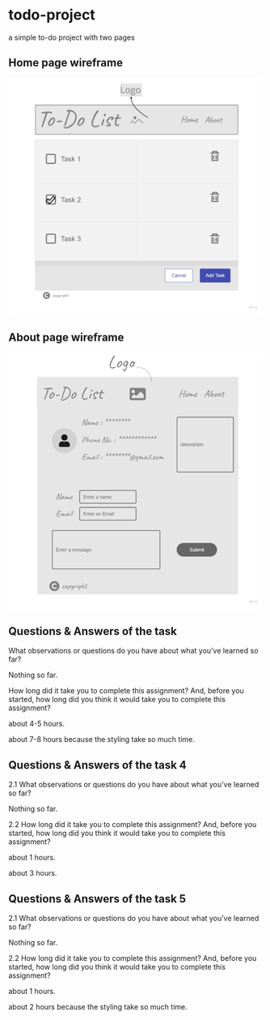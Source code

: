 # todo-project

a simple to-do project with two pages

## Home page wireframe

![home wireframe](./pic/to-do%20list%202.jpg)

## About page wireframe

![about wireframe](./pic/About%20Page.jpg)

## Questions & Answers of the task

What observations or questions do you have about what you’ve learned so far?

Nothing so far.

How long did it take you to complete this assignment? And, before you started, how long did you think it would take you to complete this assignment?

about 4-5 hours.

about 7-8 hours because the styling take so much time.

## Questions & Answers of the task 4

2.1 What observations or questions do you have about what you’ve learned so far?

Nothing so far.

2.2 How long did it take you to complete this assignment? And, before you started, how long did you think it would take you to complete this assignment?

about 1 hours.

about 3 hours.

## Questions & Answers of the task 5

2.1 What observations or questions do you have about what you’ve learned so far?

Nothing so far.

2.2 How long did it take you to complete this assignment? And, before you started, how long did you think it would take you to complete this assignment?

about 1 hours.

about 2 hours because the styling take so much time.
